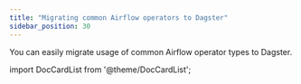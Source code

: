 ```yaml
---
title: "Migrating common Airflow operators to Dagster"
sidebar_position: 30
---
```


You can easily migrate usage of common Airflow operator types to Dagster.

import DocCardList from '@theme/DocCardList';

<DocCardList />

